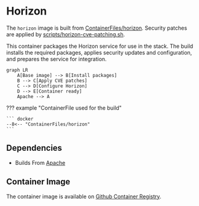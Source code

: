 # Horizon

The `horizon` image is built from [ContainerFiles/horizon](https://github.com/rackerlabs/genestack-images/blob/main/ContainerFiles/horizon). Security patches are applied by [scripts/horizon-cve-patching.sh](https://github.com/rackerlabs/genestack-images/blob/main/scripts/horizon-cve-patching.sh).

This container packages the Horizon service for use in the stack. The build installs the required packages, applies security updates and configuration, and prepares the service for integration.

``` mermaid
graph LR
    A[Base image] --> B[Install packages]
    B --> C[Apply CVE patches]
    C --> D[Configure Horizon]
    D --> E[Container ready]
    Apache --> A
```

??? example "ContainerFile used for the build"

    ``` docker
    --8<-- "ContainerFiles/horizon"
    ```

## Dependencies

- Builds From [Apache](apache.md)

## Container Image

The container image is available on [Github Container Registry](https://github.com/rackerlabs/genestack-images/pkgs/container/genestack-images%2Fhorizon).
